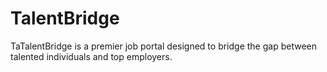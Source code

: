 # TalentBridge
TaTalentBridge is a premier job portal designed to bridge the gap between talented individuals and top employers. 

